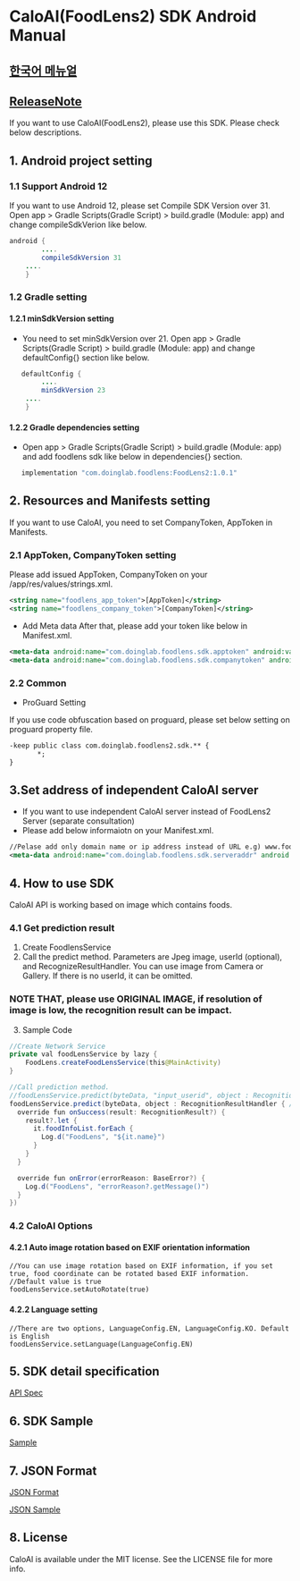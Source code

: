 # CaloAI(FoodLens2) SDK Android Manual
## [한국어 메뉴얼](README_KO.md)
## [ReleaseNote](ReleaseNote.md)

If you want to use CaloAI(FoodLens2), please use this SDK. Please check below descriptions. 

## 1. Android project setting

### 1.1 Support Android 12
If you want to use Android 12, please set Compile SDK Version over 31. Open app > Gradle Scripts(Gradle Script) > build.gradle (Module: app) and change compileSdkVerion like below.

```java
android {
        ....
        compileSdkVersion 31
	....       
    }
```

### 1.2 Gradle setting
#### 1.2.1 minSdkVersion setting
- You need to set minSdkVersion over 21. Open app > Gradle Scripts(Gradle Script) > build.gradle (Module: app) and change defaultConfig{} section like below.
```java
   defaultConfig {
        ....
        minSdkVersion 23
	....       
    }
```
#### 1.2.2 Gradle dependencies setting
- Open app > Gradle Scripts(Gradle Script) > build.gradle (Module: app) and add foodlens sdk like below in dependencies{} section.
```java
   implementation "com.doinglab.foodlens:FoodLens2:1.0.1"
```

## 2. Resources and Manifests setting
If you want to use CaloAI, you need to set CompanyToken, AppToken in Manifests.

### 2.1 AppToken, CompanyToken setting
Please add issued AppToken, CompanyToken on your /app/res/values/strings.xml.
```xml
<string name="foodlens_app_token">[AppToken]</string>
<string name="foodlens_company_token">[CompanyToken]</string>
```

* Add Meta data
After that, please add your token like below in Manifest.xml.
```xml
<meta-data android:name="com.doinglab.foodlens.sdk.apptoken" android:value="@string/foodlens_app_token"/> 
<meta-data android:name="com.doinglab.foodlens.sdk.companytoken" android:value="@string/foodlens_company_token"/> 
```

### 2.2 Common
* ProGuard Setting

If you use code obfuscation based on proguard, please set below setting on proguard property file.
```xml
-keep public class com.doinglab.foodlens2.sdk.** {
       *;
}
```

## 3.Set address of independent CaloAI server
 - If you want to use independent CaloAI server instead of FoodLens2 Server (separate consultation)
 - Please add below informaiotn on your Manifest.xml. 
```xml
//Pelase add only domain name or ip address instead of URL e.g) www.foodlens.com, 123.222.100.10
<meta-data android:name="com.doinglab.foodlens.sdk.serveraddr" android:value="[server_address]"/> 
```  

## 4. How to use SDK
CaloAI API is working based on image which contains foods.

### 4.1 Get prediction result
1. Create FoodlensService
2. Call the predict method. 
Parameters are Jpeg image, userId (optional), and RecognizeResultHandler. 
You can use image from Camera or Gallery. 
If there is no userId, it can be omitted.</br>
### NOTE THAT, please use ORIGINAL IMAGE, if resolution of image is low, the recognition result can be impact.

3. Sample Code
```java
//Create Network Service
private val foodLensService by lazy {
    FoodLens.createFoodLensService(this@MainActivity)
}

//Call prediction method.
//foodLensService.predict(byteData, "input_userid", object : RecognitionResultHandler { //If userId exists
foodLensService.predict(byteData, object : RecognitionResultHandler { //If userId does not exist
  override fun onSuccess(result: RecognitionResult?) {
    result?.let {
      it.foodInfoList.forEach {
        Log.d("FoodLens", "${it.name}")
      }
    }
  }

  override fun onError(errorReason: BaseError?) {
    Log.d("FoodLens", "errorReason?.getMessage()")
  }
})
```

### 4.2 CaloAI Options
#### 4.2.1 Auto image rotation based on EXIF orientation information
```
//You can use image rotation based on EXIF information, if you set true, food coordinate can be rotated based EXIF information.
//Default value is true
foodLensService.setAutoRotate(true)
```
#### 4.2.2 Language setting
```
//There are two options, LanguageConfig.EN, LanguageConfig.KO. Default is English
foodLensService.setLanguage(LanguageConfig.EN)
```

## 5. SDK detail specification
[API Spec](https://doinglab.github.io/foodlens2sdk/android/index.html)  

## 6. SDK Sample
[Sample](SampleCode/)

## 7. JSON Format
[JSON Format](../JSON%20Format)

[JSON Sample](../JSON%20Sample)

## 8. License
CaloAI is available under the MIT license. See the LICENSE file for more info.
